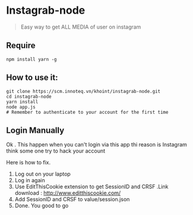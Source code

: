 # Instagrab-node
> Easy way to get ALL MEDIA of user on instagram

## Require
```
npm install yarn -g
```

## How to use it:
```
git clone https://scm.innoteq.vn/khoint/instagrab-node.git
cd instagrab-node
yarn install
node app.js
# Remember to authenticate to your account for the first time 
```
## Login Manually 
Ok . This happen when you can't login via this app thi reason is Instagram think some one try to hack your account

Here is how to fix.

1. Log out on your laptop
2. Log in again
3. Use EditThisCookie extension to get SessionID and CRSF .Link download : http://www.editthiscookie.com/
4. Add SessionID and CRSF to value/session.json
5. Done. You good to go 
